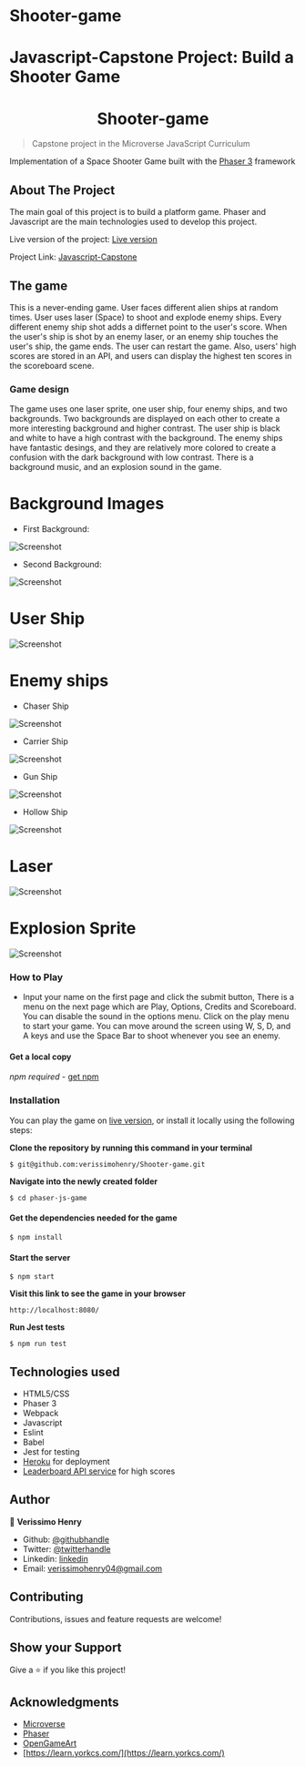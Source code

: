# Shooter-game

# Javascript-Capstone Project: Build a Shooter Game

<h1 align="center">
  Shooter-game
</h1>

> Capstone project in the Microverse JavaScript Curriculum

Implementation of a Space Shooter Game built with the [Phaser 3](https://phaser.io/phaser3) framework

## About The Project

The main goal of this project is to build a platform game. Phaser and Javascript are the main technologies used to develop this project.

Live version of the project: [Live version](relaxed-wing-8131f6.netlify.app)

Project Link: [Javascript-Capstone](https://github.com/verissimohenry/Shooter-game.git)

## The game

This is a never-ending game. User faces different alien ships at random times. User uses laser (Space) to shoot and explode enemy ships. Every different enemy ship shot adds a differnet point to the user's score. When the user's ship is shot by an enemy laser, or an enemy ship touches the user's ship, the game ends. The user can restart the game. Also, users' high scores are stored in an API, and users can display the highest ten scores in the scoreboard scene.

### Game design

The game uses one laser sprite, one user ship, four enemy ships, and two backgrounds. Two backgrounds are displayed on each other to create a more interesting background and higher contrast. The user ship is black and white to have a high contrast with the background. The enemy ships have fantastic desings, and they are relatively more colored to create a confusion with the dark background with low contrast. There is a background music, and an explosion sound in the game.

# Background Images
- First Background:

![Screenshot](src/assets/bg_space.png)

- Second Background:

![Screenshot](src/assets/sprBg0.png)

# User Ship

![Screenshot](src/assets/ship.png)

# Enemy ships
- Chaser Ship

![Screenshot](src/assets/enemy.png)

- Carrier Ship

![Screenshot](src/assets/enemy1.png)

- Gun Ship

![Screenshot](src/assets/enemy2.png)

- Hollow Ship

![Screenshot](src/assets/enemy3.png)

# Laser

![Screenshot](src/assets/laser.png)

# Explosion Sprite

![Screenshot](src/assets/explosion.png)

### How to Play

- Input your name on the first page and click the submit button, There is a menu on the next page which are Play, Options, Credits and Scoreboard. You can disable the sound in the options menu. Click on the play menu to start your game. You can move around the screen using W, S, D, and A keys and use the Space Bar to shoot whenever you see an enemy.

#### Get a local copy

_npm required_ - [get npm](https://www.npmjs.com/get-npm)

### Installation

You can play the game on [live version](), or install it locally using the following steps:

**Clone the repository by running this command in your terminal**

`$ git@github.com:verissimohenry/Shooter-game.git`

**Navigate into the newly created folder**

`$ cd phaser-js-game`

#### Get the dependencies needed for the game

`$ npm install`

#### Start the server

`$ npm start`

**Visit this link to see the game in your browser**

`http://localhost:8080/`

**Run Jest tests**

`$ npm run test`

## Technologies used

- HTML5/CSS
- Phaser 3
- Webpack
- Javascript
- Eslint
- Babel
- Jest for testing
- [Heroku](https://www.heroku.com/) for deployment
- [Leaderboard API service](https://us-central1-js-capstone-backend.cloudfunctions.net/api/games/bFQvTZfPrvjkHOOILnoM/scores/) for high scores

## Author

👤 **Verissimo Henry**

- Github: [@githubhandle](https://github.com/verissimohenry)
- Twitter: [@twitterhandle](https://twitter.com/verissimohenry)
- Linkedin: [linkedin](https://www.linkedin.com/in/henry-verissimo-618906167/)
- Email: verissimohenry04@gmail.com

## Contributing

Contributions, issues and feature requests are welcome!

## Show your Support

Give a ⭐️ if you like this project!

## Acknowledgments

- [Microverse](https://www.microverse.org/)
- [Phaser](https://phaser.io/)
- [OpenGameArt](https://opengameart.org/)
- [https://learn.yorkcs.com/](https://learn.yorkcs.com/)
